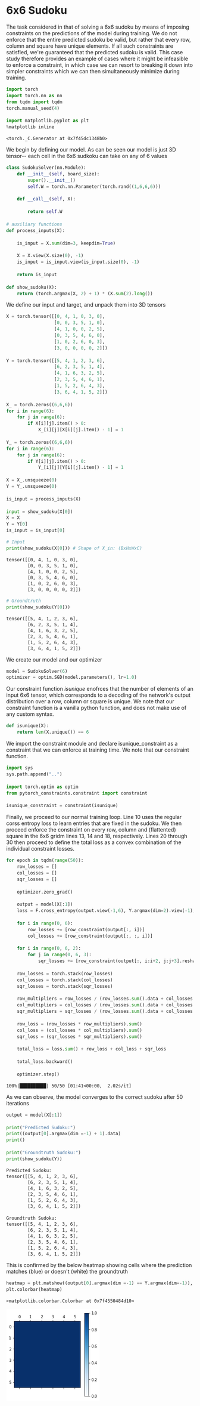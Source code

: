 # 6x6 Sudoku

The task considered in that of solving a 6x6 sudoku by means of imposing constraints on the predictions of the model during training. We do not enforce that the entire predicted sudoku be valid, but rather that every row, column and square have unique elements. If all such constraints are satisfied, we're guaranteed that the predicted sudoku is valid. This case study therefore provides an example of cases where it might be infeasible to enforce a constraint, in which case we can resort to breaking it down into simpler constraints which we can then simultaneously minimize during training.


```python
import torch
import torch.nn as nn
from tqdm import tqdm
torch.manual_seed(4)

import matplotlib.pyplot as plt
%matplotlib inline
```




    <torch._C.Generator at 0x7f45dc1348b0>



We begin by defining our model. As can be seen our model is just 3D tensor-- each cell in the 6x6 sudkoku can take on any of 6 values


```python
class SudokuSolver(nn.Module):
    def __init__(self, board_size):
        super().__init__()
        self.W = torch.nn.Parameter(torch.rand((1,6,6,6)))
        
    def __call__(self, X):
        
        return self.W

# auxiliary functions    
def process_inputs(X):
    
    is_input = X.sum(dim=3, keepdim=True)
    
    X = X.view(X.size(0), -1)
    is_input = is_input.view(is_input.size(0), -1)
    
    return is_input

def show_sudoku(X):
    return (torch.argmax(X, 2) + 1) * (X.sum(2).long())
```

We define our input and target, and unpack them into 3D tensors


```python
X = torch.tensor([[0, 4, 1, 0, 3, 0],
                  [0, 0, 3, 5, 1, 0],
                  [4, 1, 0, 0, 2, 5],
                  [0, 3, 5, 4, 6, 0],
                  [1, 0, 2, 6, 0, 3],
                  [3, 0, 0, 0, 0, 2]])

Y = torch.tensor([[5, 4, 1, 2, 3, 6],
                  [6, 2, 3, 5, 1, 4],
                  [4, 1, 6, 3, 2, 5],
                  [2, 3, 5, 4, 6, 1],
                  [1, 5, 2, 6, 4, 3],
                  [3, 6, 4, 1, 5, 2]])

X_ = torch.zeros((6,6,6))
for i in range(6):
    for j in range(6):
        if X[i][j].item() > 0:
            X_[i][j][X[i][j].item() - 1] = 1        
            
Y_ = torch.zeros((6,6,6))
for i in range(6):
    for j in range(6):
        if Y[i][j].item() > 0:
            Y_[i][j][Y[i][j].item() - 1] = 1
            
X = X_.unsqueeze(0)
Y = Y_.unsqueeze(0)

is_input = process_inputs(X)

input = show_sudoku(X[0])
X = X
Y = Y[0]
is_input = is_input[0]  
```


```python
# Input
print(show_sudoku(X[0])) # Shape of X_in: (BxHxWxC)
```

    tensor([[0, 4, 1, 0, 3, 0],
            [0, 0, 3, 5, 1, 0],
            [4, 1, 0, 0, 2, 5],
            [0, 3, 5, 4, 6, 0],
            [1, 0, 2, 6, 0, 3],
            [3, 0, 0, 0, 0, 2]])



```python
# Groundtruth
print(show_sudoku(Y[0]))
```

    tensor([[5, 4, 1, 2, 3, 6],
            [6, 2, 3, 5, 1, 4],
            [4, 1, 6, 3, 2, 5],
            [2, 3, 5, 4, 6, 1],
            [1, 5, 2, 6, 4, 3],
            [3, 6, 4, 1, 5, 2]])


We create our model and our optimizer


```python
model = SudokuSolver(6)
optimizer = optim.SGD(model.parameters(), lr=1.0)
```

Our constraint function *isunique* enofrces that the number of elements of an input 6x6 tensor, which corresponds to a decoding of the network's output distribution over a row, column or square is unique. We note that our constraint function is a vanilla python function, and does not make use of any custom syntax.


```python
def isunique(X):
    return len(X.unique()) == 6
```

We import the constraint module and declare isunique_constraint as a constraint that we can enforce at training time. We note that our constraint function.


```python
import sys
sys.path.append("..")

import torch.optim as optim
from pytorch_constraints.constraint import constraint

isunique_constraint = constraint(isunique)
```

Finally, we proceed to our normal training loop. Line 10 uses the regular corss entropy loss to learn entries that are fixed in the sudoku. We then proceed enforce the constraint on every row, column and (flattented) square in the 6x6 gridm lines 13, 14 and 18, respectively. Lines 20 through 30 then proceed to define the total loss as a convex combination of the individual constraint losses.


```python
for epoch in tqdm(range(50)):
    row_losses = []
    col_losses = []
    sqr_losses = []

    optimizer.zero_grad()
    
    output = model(X[:1])
    loss = F.cross_entropy(output.view(-1,6), Y.argmax(dim=2).view(-1), reduction='none') * is_input
    
    for i in range(0, 6):
        row_losses += [row_constraint(output[:, i])]
        col_losses += [row_constraint(output[:, :, i])]

    for i in range(0, 6, 2):
        for j in range(0, 6, 3):
            sqr_losses += [row_constraint(output[:, i:i+2, j:j+3].reshape(1,6,6))]
            
    row_losses = torch.stack(row_losses)
    col_losses = torch.stack(col_losses)
    sqr_losses = torch.stack(sqr_losses)
    
    row_multipliers = row_losses / (row_losses.sum().data + col_losses.sum().data + sqr_losses.sum().data)
    col_multipliers = col_losses / (row_losses.sum().data + col_losses.sum().data + sqr_losses.sum().data)
    sqr_multipliers = sqr_losses / (row_losses.sum().data + col_losses.sum().data + sqr_losses.sum().data)
    
    row_loss = (row_losses * row_multipliers).sum()
    col_loss = (col_losses * col_multipliers).sum()
    sqr_loss = (sqr_losses * sqr_multipliers).sum()
    
    total_loss = loss.sum() + row_loss + col_loss + sqr_loss

    total_loss.backward()

    optimizer.step()
```

    100%|██████████| 50/50 [01:41<00:00,  2.02s/it]


As we can observe, the model converges to the correct sudoku after 50 iterations


```python
output = model(X[:1])

print("Predicted Sudoku:")
print((output[0].argmax(dim =-1) + 1).data)
print()

print("Groundtruth Sudoku:")
print(show_sudoku(Y))

```

    Predicted Sudoku:
    tensor([[5, 4, 1, 2, 3, 6],
            [6, 2, 3, 5, 1, 4],
            [4, 1, 6, 3, 2, 5],
            [2, 3, 5, 4, 6, 1],
            [1, 5, 2, 6, 4, 3],
            [3, 6, 4, 1, 5, 2]])
    
    Groundtruth Sudoku:
    tensor([[5, 4, 1, 2, 3, 6],
            [6, 2, 3, 5, 1, 4],
            [4, 1, 6, 3, 2, 5],
            [2, 3, 5, 4, 6, 1],
            [1, 5, 2, 6, 4, 3],
            [3, 6, 4, 1, 5, 2]])


This is confirmed by the below heatmap showing cells where the prediction matches (blue) or doesn't (white) the groundtruth


```python
heatmap = plt.matshow((output[0].argmax(dim =-1) == Y.argmax(dim=-1)), cmap=plt.cm.Blues, vmin=0, vmax=1)
plt.colorbar(heatmap)
```




    <matplotlib.colorbar.Colorbar at 0x7f4550484d10>




![png](sudoku_files/sudoku_20_1.png)



```python

```
